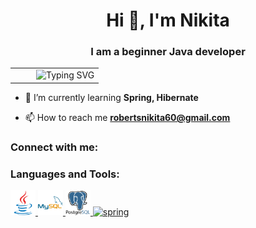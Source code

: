 <h1 align="center">Hi 👋, I'm Nikita</h1>
<h3 align="center">I am a beginner Java developer</h3>


<div align="center">
  <table>
    <tr>
      <td width="20px"></td>
      <td>
        <img src="https://readme-typing-svg.demolab.com?font=Fira+Code&pause=1000&width=435&lines=Spring+%E2%9D%A4%EF%B8%8F;Hibernate+%F0%9F%94%8D;SQL+%F0%9F%93%81;Java+%F0%9F%96%A5%EF%B8%8F" 
             alt="Typing SVG">
      </td>
    </tr>
  </table>
</div>

- 🌱 I’m currently learning **Spring, Hibernate**

- 📫 How to reach me **robertsnikita60@gmail.com**

<h3 align="left">Connect with me:</h3>
<p align="left">
</p>

<h3 align="left">Languages and Tools:</h3>
<p align="left"> <a href="https://www.java.com" target="_blank" rel="noreferrer"> <img src="https://raw.githubusercontent.com/devicons/devicon/master/icons/java/java-original.svg" alt="java" width="40" height="40"/> </a> <a href="https://www.mysql.com/" target="_blank" rel="noreferrer"> <img src="https://raw.githubusercontent.com/devicons/devicon/master/icons/mysql/mysql-original-wordmark.svg" alt="mysql" width="40" height="40"/> </a> <a href="https://www.postgresql.org" target="_blank" rel="noreferrer"> <img src="https://raw.githubusercontent.com/devicons/devicon/master/icons/postgresql/postgresql-original-wordmark.svg" alt="postgresql" width="40" height="40"/> </a> <a href="https://spring.io/" target="_blank" rel="noreferrer"> <img src="https://www.vectorlogo.zone/logos/springio/springio-icon.svg" alt="spring" width="40" height="40"/> </a> </p>

